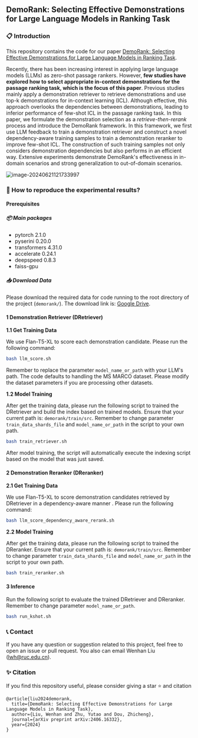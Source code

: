 ## DemoRank: Selecting Effective Demonstrations for Large Language Models in Ranking Task

### 📋 Introduction

This repository contains the code for our paper [DemoRank: Selecting Effective Demonstrations for Large Language Models in Ranking Task](https://arxiv.org/pdf/2406.16332). 

Recently, there has been increasing interest in applying large language models (LLMs) as zero-shot passage rankers. However, **few studies have explored how to select appropriate in-context demonstrations for the passage ranking task, which is the focus of this paper**. Previous studies mainly apply a demonstration retriever to retrieve demonstrations and use top-k demonstrations for in-context learning (ICL). Although effective, this approach overlooks the dependencies between demonstrations, leading to inferior performance of few-shot ICL in the passage ranking task. In this paper, we formulate the demonstration selection as a *retrieve-then-rerank* process and introduce the DemoRank framework. In this framework, we first use LLM feedback to train a demonstration retriever and construct a novel dependency-aware training samples to train a demonstration reranker to improve few-shot ICL. The construction of such training samples not only considers demonstration dependencies but also performs in an efficient way. Extensive experiments demonstrate DemoRank's effectiveness in in-domain scenarios and strong generalization to out-of-domain scenarios.

![image-20240621121733997](https://8421bcd.oss-cn-beijing.aliyuncs.com/img/image-20240621121733997.png)

### 📝 How to reproduce the experimental results?

#### Prerequisites

##### 📦 Main packages

- pytorch 2.1.0
- pyserini 0.20.0
- transformers 4.31.0
- accelerate 0.24.1
- deepspeed 0.8.3
- faiss-gpu

##### 📥 Download Data

Please download the required data for code running to the root directory of the project (`demorank/`). The download link is: [Google Drive](https://drive.google.com/drive/folders/1oPOCMIq491pUrnHW2Ivw793ZUfZtv_3R?usp=sharing).

#### 1 Demonstration Retriever (DRetriever)

**1.1 Get Training Data**

We use Flan-T5-XL to score each demonstration candidate. Please run the following command:

```bash
bash llm_score.sh
```

Remember to replace the parameter `model_name_or_path` with your LLM's path. The code defaults to handling the MS MARCO dataset. Please modify the dataset parameters if you are processing other datasets.

**1.2 Model Training**

After get the training data, please run the following script to trained the DRetriever and build the index based on trained models. Ensure that your current path is: `demorank/train/src`. Remember to change parameter `train_data_shards_file` and `model_name_or_path` in the script to your own path.

```bash
bash train_retriever.sh
```

 After model training, the script will automatically execute the indexing script based on the model that was just saved. 

#### 2 Demonstration Reranker (DReranker)

**2.1 Get Training Data**

We use Flan-T5-XL to score demonstration candidates retrieved by DRetriever in a dependency-aware manner . Please run the following command:

```bash
bash llm_score_dependency_aware_rerank.sh
```

**2.2 Model Training**

After get the training data, please run the following script to trained the DReranker. Ensure that your current path is: `demorank/train/src`. Remember to change parameter `train_data_shards_file` and `model_name_or_path` in the script to your own path.

```bash
bash train_reranker.sh
```

#### 3 Inference

Run the following script to evaluate the trained DRetriever and DReranker. Remember to change parameter `model_name_or_path`.

```bash
bash run_kshot.sh
```

### 📞 Contact

If you have any question or suggestion related to this project, feel free to open an issue or pull request. You also can email Wenhan Liu ([lwh@ruc.edu.cn](mailto:lwh@ruc.edu.cn)).

### ✨ Citation

If you find this repository useful, please consider giving a star ⭐ and citation

```
@article{liu2024demorank,
  title={DemoRank: Selecting Effective Demonstrations for Large Language Models in Ranking Task},
  author={Liu, Wenhan and Zhu, Yutao and Dou, Zhicheng},
  journal={arXiv preprint arXiv:2406.16332},
  year={2024}
}
```